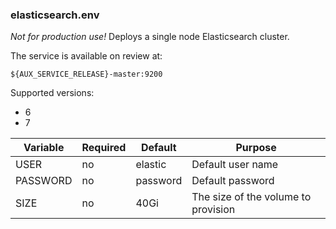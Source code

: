 
### elasticsearch.env

*Not for production use!* Deploys a single node Elasticsearch cluster.

The service is available on review at: 

```
${AUX_SERVICE_RELEASE}-master:9200
```

Supported versions:
- 6
- 7

| Variable     | Required | Default  | Purpose  |
| ------------ | -------- | -------- | -------- |
| USER         | no       | elastic  | Default user name |
| PASSWORD     | no       | password | Default password |
| SIZE         | no       | 40Gi     | The size of the volume to provision |
